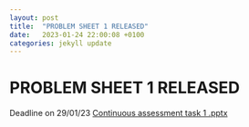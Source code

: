 ```yaml
---
layout: post
title:  "PROBLEM SHEET 1 RELEASED"
date:   2023-01-24 22:00:08 +0100
categories: jekyll update
---
```

# PROBLEM SHEET 1 RELEASED
Deadline on 29/01/23
[Continuous assessment task 1 .pptx](https://github.com/interacting-electrons/interacting-electrons.github.io/files/10494667/Continuous.assessment.task.1.pptx)
